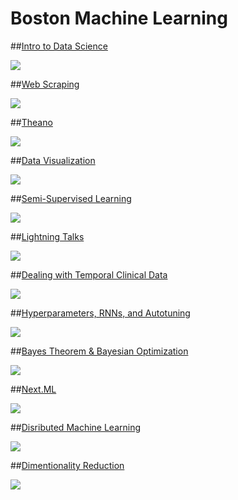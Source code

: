 **Boston Machine Learning**
===================

##[Intro to Data Science](https://github.com/gwulfs/bostonml/tree/master/intro)

<a href="https://github.com/gwulfs/bostonml/tree/master/intro"><img src="http://i.imgur.com/sOyU3Zq.png"></a>

##[Web Scraping](https://github.com/gwulfs/bostonml/tree/master/scraping)

<a href="https://github.com/gwulfs/bostonml/tree/master/scraping"><img src="http://i.imgur.com/v0W1btg.png"></a>

##[Theano](https://github.com/gwulfs/bostonml/tree/master/theano)

<a href="https://github.com/gwulfs/bostonml/tree/master/theano"><img src="http://i.imgur.com/cwyA0pD.png"></a>

##[Data Visualization](https://github.com/gwulfs/bostonml/tree/master/data%20visualization)

<a href="https://github.com/gwulfs/bostonml/tree/master/data%20visualization"><img src="http://i.imgur.com/cQtgt7r.jpg"></a>

##[Semi-Supervised Learning](https://github.com/gwulfs/bostonml/tree/master/semi-supervised%20learning)

<a href="https://github.com/gwulfs/bostonml/tree/master/semi-supervised%20learning"><img src="http://i.imgur.com/kJzIJdi.png"></a>

##[Lightning Talks](https://github.com/gwulfs/bostonml/tree/master/lightning%20talks)

<a href="https://github.com/gwulfs/bostonml/tree/master/lightning%20talks"><img src="http://i.imgur.com/AWUeSdN.png"></a>

##[Dealing with Temporal Clinical Data](https://github.com/gwulfs/bostonml/tree/master/dealing%20with%20temporal%20clinical%20data)

<a href="https://github.com/gwulfs/bostonml/tree/master/dealing%20with%20temporal%20clinical%20data"><img src="http://i.imgur.com/hSyvgPo.png"></a>

##[Hyperparameters, RNNs, and Autotuning](https://github.com/gwulfs/bostonml/tree/master/hyperparameters%2C%20RNNs%2C%20and%20autotuning)

<a href="https://github.com/gwulfs/bostonml/tree/master/hyperparameters%2C%20RNNs%2C%20and%20autotuning"><img src="http://i.imgur.com/3Q4B89y.png"></a>

##[Bayes Theorem & Bayesian Optimization](https://github.com/gwulfs/bostonml/tree/master/bayes%20theorem%20%26%20bayesian%20optimization)

<a href="https://github.com/gwulfs/bostonml/tree/master/bayes%20theorem%20%26%20bayesian%20optimization"><img src="http://i.imgur.com/LstDLV1.jpg"></a>

##[Next.ML](https://github.com/gwulfs/bostonml/tree/master/next.ml)

<a href="https://github.com/gwulfs/bostonml/tree/master/next.ml"><img src="http://i.imgur.com/YOQ0xhB.png"></a>

##[Disributed Machine Learning](https://github.com/gwulfs/bostonml/tree/master/distributed%20machine%20learning)

<a href="https://github.com/gwulfs/bostonml/tree/master/distributed%20machine%20learning"><img src="http://i.imgur.com/V5PRSya.png"></a>

##[Dimentionality Reduction](https://github.com/gwulfs/bostonml/tree/master/dimensionality%20reduction)

<a href="https://github.com/gwulfs/bostonml/tree/master/dimensionality%20reduction"><img src="http://i.imgur.com/VhVWy2O.png"></a>